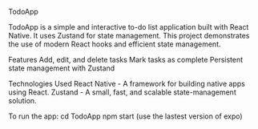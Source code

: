 TodoApp

TodoApp is a simple and interactive to-do list application built with React Native. It uses Zustand for state management. This project demonstrates the use of modern React hooks and efficient state management.

Features
Add, edit, and delete tasks
Mark tasks as complete
Persistent state management with Zustand


Technologies Used
React Native - A framework for building native apps using React.
Zustand - A small, fast, and scalable state-management solution.

To run the app:
cd TodoApp
npm start (use the lastest version of expo)
